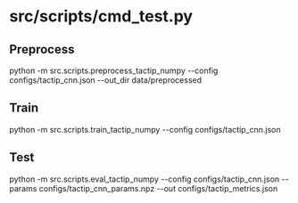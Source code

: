# src/scripts/cmd_test.py 

## Preprocess
python -m src.scripts.preprocess_tactip_numpy --config configs/tactip_cnn.json --out_dir data/preprocessed

## Train
python -m src.scripts.train_tactip_numpy --config configs/tactip_cnn.json

## Test
python -m src.scripts.eval_tactip_numpy --config configs/tactip_cnn.json --params configs/tactip_cnn_params.npz --out configs/tactip_metrics.json
